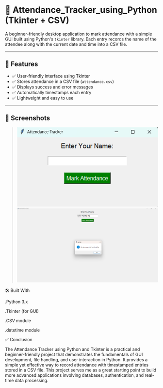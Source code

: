 # 📝 Attendance_Tracker_using_Python (Tkinter + CSV)

A beginner-friendly desktop application to mark attendance with a simple GUI built using Python's `tkinter` library. Each entry records the name of the attendee along with the current date and time into a CSV file.

---

## 📌 Features

- ✅ User-friendly interface using Tkinter
- ✅ Stores attendance in a CSV file (`attendance.csv`)
- ✅ Displays success and error messages
- ✅ Automatically timestamps each entry
- ✅ Lightweight and easy to use

---

## 📸 Screenshots

>![image alt](https://github.com/HarshaRaj165/Attendance_Tracker_Using_Python/blob/3e5edcc518298d6427c93fec0db5e3d790ed90c1/Screenshot.png)
> ![image alt](https://github.com/HarshaRaj165/Attendance_Tracker_Using_Python/blob/f4eea3f9750786eaa29bd0cb8d220c1f7a606fcd/Scrrenshot_Output.png)

🛠️ Built With

.Python 3.x

.Tkinter (for GUI)

.CSV module

.datetime module

✅ Conclusion

The Attendance Tracker using Python and Tkinter is a practical and beginner-friendly project that demonstrates the fundamentals of GUI development, file handling, and user interaction in Python. It provides a simple yet effective way to record attendance with timestamped entries stored in a CSV file. This project serves me as a great starting point  to build more advanced applications involving databases, authentication, and real-time data processing.
